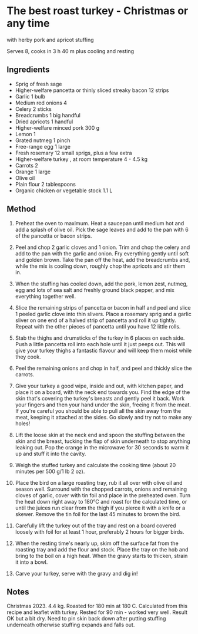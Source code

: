 # The best roast turkey - Christmas or any time

with herby pork and apricot stuffing

Serves 8, cooks in 3 h 40 m plus cooling and resting

## Ingredients

- Sprig of fresh sage
- Higher-welfare pancetta or thinly sliced streaky bacon 12 strips
- Garlic 1 bulb
- Medium red onions 4
- Celery 2 sticks
- Breadcrumbs 1 big handful
- Dried apricots 1 handful
- Higher-welfare minced pork 300 g
- Lemon 1
- Grated nutmeg 1 pinch
- Free-range egg 1 large
- Fresh rosemary 12 small sprigs, plus a few extra
- Higher-welfare turkey , at room temperature 4 - 4.5 kg
- Carrots 2
- Orange 1 large
- Olive oil
- Plain flour 2 tablespoons
- Organic chicken or vegetable stock 1.1 L

## Method

1. Preheat the oven to maximum. Heat a saucepan until medium hot and add a splash of olive oil. Pick the sage leaves and add to the pan with 6 of the pancetta or bacon strips.

1. Peel and chop 2 garlic cloves and 1 onion. Trim and chop the celery and add to the pan with the garlic and onion. Fry everything gently until soft and golden brown. Take the pan off the heat, add the breadcrumbs and, while the mix is cooling down, roughly chop the apricots and stir them in.

1. When the stuffing has cooled down, add the pork, lemon zest, nutmeg, egg and lots of sea salt and freshly ground black pepper, and mix everything together well.

1. Slice the remaining strips of pancetta or bacon in half and peel and slice 1 peeled garlic clove into thin slivers. Place a rosemary sprig and a garlic sliver on one end of a halved strip of pancetta and roll it up tightly. Repeat with the other pieces of pancetta until you have 12 little rolls.

1. Stab the thighs and drumsticks of the turkey in 6 places on each side. Push a little pancetta roll into each hole until it just peeps out. This will give your turkey thighs a fantastic flavour and will keep them moist while they cook.

1. Peel the remaining onions and chop in half, and peel and thickly slice the carrots.

1. Give your turkey a good wipe, inside and out, with kitchen paper, and place it on a board, with the neck end towards you. Find the edge of the skin that's covering the turkey's breasts and gently peel it back. Work your fingers and then your hand under the skin, freeing it from the meat. If you're careful you should be able to pull all the skin away from the meat, keeping it attached at the sides. Go slowly and try not to make any holes!

1. Lift the loose skin at the neck end and spoon the stuffing between the skin and the breast, tucking the flap of skin underneath to stop anything leaking out. Pop the orange in the microwave for 30 seconds to warm it up and stuff it into the cavity.

1. Weigh the stuffed turkey and calculate the cooking time (about 20 minutes per 500 g/1 lb 2 oz).

1. Place the bird on a large roasting tray, rub it all over with olive oil and season well. Surround with the chopped carrots, onions and remaining cloves of garlic, cover with tin foil and place in the preheated oven. Turn the heat down right away to 180°C and roast for the calculated time, or until the juices run clear from the thigh if you pierce it with a knife or a skewer. Remove the tin foil for the last 45 minutes to brown the bird.

1. Carefully lift the turkey out of the tray and rest on a board covered loosely with foil for at least 1 hour, preferably 2 hours for bigger birds.

1. When the resting time's nearly up, skim off the surface fat from the roasting tray and add the flour and stock. Place the tray on the hob and bring to the boil on a high heat. When the gravy starts to thicken, strain it into a bowl.

1. Carve your turkey, serve with the gravy and dig in!

## Notes

Christmas 2023.  4.4 kg. Roasted for 180 min at 180 C.  Calculated from this recipe and leaflet with turkey.  Rested for 90 min - worked very well.  Result OK but a bit dry.  Need to pin skin back down after putting stuffing underneath otherwise stuffing expands and falls out.
